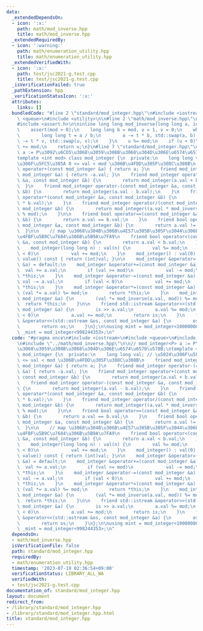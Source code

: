 ```yaml
---
data:
  _extendedDependsOn:
  - icon: ':x:'
    path: math/mod_inverse.hpp
    title: math/mod_inverse.hpp
  _extendedRequiredBy:
  - icon: ':warning:'
    path: math/enumeration_utility.hpp
    title: math/enumeration_utility.hpp
  _extendedVerifiedWith:
  - icon: ':x:'
    path: test/jsc2021-g.test.cpp
    title: test/jsc2021-g.test.cpp
  _isVerificationFailed: true
  _pathExtension: hpp
  _verificationStatusIcon: ':x:'
  attributes:
    links: []
  bundledCode: "#line 2 \"standard/mod_integer.hpp\"\n#include <iostream>\n#include\
    \ <queue>\n#include <utility>\n\n#line 2 \"math/mod_inverse.hpp\"\n#include <algorithm>\n\
    #include <assert.h>\n\ninline long long mod_inverse(long long a, int mod) {\n\
    \    assert(mod > 0);\n    long long b = mod, u = 1, v = 0;\n    while (b) {\n\
    \        long long t = a / b;\n        a -= t * b, std::swap(a, b);\n        u\
    \ -= t * v, std::swap(u, v);\n    }\n    u %= mod;\n    if (u < 0)\n        u\
    \ += mod;\n    return u;\n}\n#line 7 \"standard/mod_integer.hpp\"\n\n// mod_integer<P>\
    \ a := P\u3092\u6CD5\u3068\u3059\u308B\u3068\u304D\u306E\u6574\u6570\u578B;\n\
    template <int mod> class mod_integer {\n  private:\n    long long val; // \u5024\
    \u306F\u5FC5\u305A 0 <= val < mod \u306B\u4FDD\u305F\u308C\u308B\n    friend mod_integer\
    \ operator+(const mod_integer &a) { return a; }\n    friend mod_integer operator-(const\
    \ mod_integer &a) { return -a.val; }\n    friend mod_integer operator+(const mod_integer\
    \ &a, const mod_integer &b) {\n        return mod_integer(a.val + b.val);\n  \
    \  }\n    friend mod_integer operator-(const mod_integer &a, const mod_integer\
    \ &b) {\n        return mod_integer(a.val - b.val);\n    }\n    friend mod_integer\
    \ operator*(const mod_integer &a, const mod_integer &b) {\n        return mod_integer(a.val\
    \ * b.val);\n    }\n    friend mod_integer operator/(const mod_integer &a, const\
    \ mod_integer &b) {\n        return mod_integer((a.val * mod_inverse(b.val, mod))\
    \ % mod);\n    }\n\n    friend bool operator==(const mod_integer &a, const mod_integer\
    \ &b) {\n        return a.val == b.val;\n    }\n    friend bool operator!=(const\
    \ mod_integer &a, const mod_integer &b) {\n        return a.val != b.val;\n  \
    \  }\n\n    // map \u3068\u304B\u306B\u4E57\u305B\u305F\u3044\u306E\u3067\u3001\
    \u4FBF\u5B9C\u7684\u306B\u5B9A\u7FA9\n    friend bool operator<(const mod_integer\
    \ &a, const mod_integer &b) {\n        return a.val < b.val;\n    }\n\n  public:\n\
    \    mod_integer(long long n) : val(n) {\n        val %= mod;\n        if (val\
    \ < 0)\n            val += mod;\n    }\n    mod_integer() : val(0) {}\n    int\
    \ value() const { return (int)val; }\n\n    mod_integer &operator=(const mod_integer\
    \ &a) = default;\n    mod_integer &operator+=(const mod_integer &a) {\n      \
    \  val += a.val;\n        if (val >= mod)\n            val -= mod;\n        return\
    \ *this;\n    }\n    mod_integer &operator-=(const mod_integer &a) {\n       \
    \ val -= a.val;\n        if (val < 0)\n            val += mod;\n        return\
    \ *this;\n    }\n    mod_integer &operator*=(const mod_integer &a) {\n       \
    \ (val *= a.val) %= mod;\n        return *this;\n    }\n    mod_integer &operator/=(const\
    \ mod_integer &a) {\n        (val *= mod_inverse(a.val, mod)) %= mod;\n      \
    \  return *this;\n    }\n\n    friend std::istream &operator>>(std::istream &is,\
    \ mod_integer &a) {\n        is >> a.val;\n        a.val %= mod;\n        if (a.val\
    \ < 0)\n            a.val += mod;\n        return is;\n    }\n    friend std::ostream\
    \ &operator<<(std::ostream &os, const mod_integer &a) {\n        os << a.val;\n\
    \        return os;\n    }\n};\n\nusing mint = mod_integer<1000000007>;\nusing\
    \ _mint = mod_integer<998244353>;\n"
  code: "#pragma once\n#include <iostream>\n#include <queue>\n#include <utility>\n\
    \n#include \"../math/mod_inverse.hpp\"\n\n// mod_integer<P> a := P\u3092\u6CD5\
    \u3068\u3059\u308B\u3068\u304D\u306E\u6574\u6570\u578B;\ntemplate <int mod> class\
    \ mod_integer {\n  private:\n    long long val; // \u5024\u306F\u5FC5\u305A 0\
    \ <= val < mod \u306B\u4FDD\u305F\u308C\u308B\n    friend mod_integer operator+(const\
    \ mod_integer &a) { return a; }\n    friend mod_integer operator-(const mod_integer\
    \ &a) { return -a.val; }\n    friend mod_integer operator+(const mod_integer &a,\
    \ const mod_integer &b) {\n        return mod_integer(a.val + b.val);\n    }\n\
    \    friend mod_integer operator-(const mod_integer &a, const mod_integer &b)\
    \ {\n        return mod_integer(a.val - b.val);\n    }\n    friend mod_integer\
    \ operator*(const mod_integer &a, const mod_integer &b) {\n        return mod_integer(a.val\
    \ * b.val);\n    }\n    friend mod_integer operator/(const mod_integer &a, const\
    \ mod_integer &b) {\n        return mod_integer((a.val * mod_inverse(b.val, mod))\
    \ % mod);\n    }\n\n    friend bool operator==(const mod_integer &a, const mod_integer\
    \ &b) {\n        return a.val == b.val;\n    }\n    friend bool operator!=(const\
    \ mod_integer &a, const mod_integer &b) {\n        return a.val != b.val;\n  \
    \  }\n\n    // map \u3068\u304B\u306B\u4E57\u305B\u305F\u3044\u306E\u3067\u3001\
    \u4FBF\u5B9C\u7684\u306B\u5B9A\u7FA9\n    friend bool operator<(const mod_integer\
    \ &a, const mod_integer &b) {\n        return a.val < b.val;\n    }\n\n  public:\n\
    \    mod_integer(long long n) : val(n) {\n        val %= mod;\n        if (val\
    \ < 0)\n            val += mod;\n    }\n    mod_integer() : val(0) {}\n    int\
    \ value() const { return (int)val; }\n\n    mod_integer &operator=(const mod_integer\
    \ &a) = default;\n    mod_integer &operator+=(const mod_integer &a) {\n      \
    \  val += a.val;\n        if (val >= mod)\n            val -= mod;\n        return\
    \ *this;\n    }\n    mod_integer &operator-=(const mod_integer &a) {\n       \
    \ val -= a.val;\n        if (val < 0)\n            val += mod;\n        return\
    \ *this;\n    }\n    mod_integer &operator*=(const mod_integer &a) {\n       \
    \ (val *= a.val) %= mod;\n        return *this;\n    }\n    mod_integer &operator/=(const\
    \ mod_integer &a) {\n        (val *= mod_inverse(a.val, mod)) %= mod;\n      \
    \  return *this;\n    }\n\n    friend std::istream &operator>>(std::istream &is,\
    \ mod_integer &a) {\n        is >> a.val;\n        a.val %= mod;\n        if (a.val\
    \ < 0)\n            a.val += mod;\n        return is;\n    }\n    friend std::ostream\
    \ &operator<<(std::ostream &os, const mod_integer &a) {\n        os << a.val;\n\
    \        return os;\n    }\n};\n\nusing mint = mod_integer<1000000007>;\nusing\
    \ _mint = mod_integer<998244353>;\n"
  dependsOn:
  - math/mod_inverse.hpp
  isVerificationFile: false
  path: standard/mod_integer.hpp
  requiredBy:
  - math/enumeration_utility.hpp
  timestamp: '2023-07-19 02:36:54+09:00'
  verificationStatus: LIBRARY_ALL_WA
  verifiedWith:
  - test/jsc2021-g.test.cpp
documentation_of: standard/mod_integer.hpp
layout: document
redirect_from:
- /library/standard/mod_integer.hpp
- /library/standard/mod_integer.hpp.html
title: standard/mod_integer.hpp
---
```

